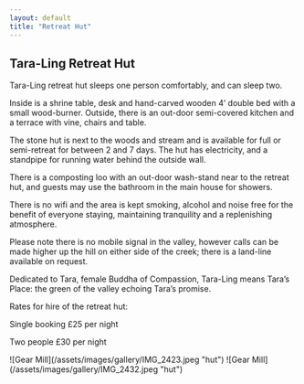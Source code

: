 ```yaml
---
layout: default
title: "Retreat Hut"
---
```


## Tara-Ling Retreat Hut


<div class="col-left" markdown="1">

Tara-Ling retreat hut sleeps one person comfortably, and can sleep two. 

Inside is a shrine table, desk and hand-carved wooden 4’ double bed with a small wood-burner. Outside, there is an out-door semi-covered kitchen and a terrace with vine, chairs and table.

The stone hut is next to the woods and stream and is available for full or semi-retreat for between 2 and 7 days. The hut has electricity, and a standpipe for running water behind the outside wall.

There is a composting loo with an out-door wash-stand near to the retreat hut, and guests may use the bathroom in the main house for showers.

There is no wifi and the area is kept smoking, alcohol and noise free for the benefit of everyone staying, maintaining tranquility and a replenishing atmosphere.

Please note there is no mobile signal in the valley, however calls can be made higher up the hill on either side of the creek; there is a land-line available on request.

Dedicated to Tara, female Buddha of Compassion, Tara-Ling means Tara’s Place: the green of the valley echoing Tara’s promise.

Rates for hire of the retreat hut:

Single booking £25 per night

Two people £30 per night

</div>

<div class="col-right" markdown="1">
![Gear Mill](/assets/images/gallery/IMG_2423.jpeg "hut")
![Gear Mill](/assets/images/gallery/IMG_2432.jpeg "hut")
</div>
